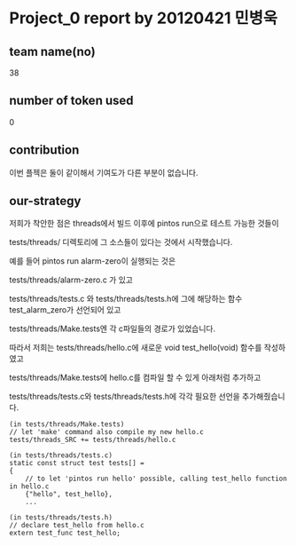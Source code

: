 # Project_0 report by 20120421 민병욱

## team name(no)
38

## number of token used
0

## contribution
이번 플젝은 둘이 같이해서 기여도가 다른 부분이 없습니다.


## our-strategy

저희가 착안한 점은 threads에서 빌드 이후에 pintos run으로 테스트 가능한 것들이

tests/threads/ 디렉토리에 그 소스들이 있다는 것에서 시작했습니다.

예를 들어 pintos run alarm-zero이 실행되는 것은

tests/threads/alarm-zero.c 가 있고

tests/threads/tests.c 와 tests/threads/tests.h에 그에 해당하는 함수 test_alarm_zero가 선언되어 있고

tests/threads/Make.tests엔 각 c파일들의 경로가 있었습니다.



따라서 저희는 tests/threads/hello.c에 새로운 void test_hello(void) 함수를 작성하였고

tests/threads/Make.tests에 hello.c를 컴파일 할 수 있게 아래처럼 추가하고

tests/threads/tests.c와 tests/threads/tests.h에 각각 필요한 선언을 추가해줬습니다.

```shell
(in tests/threads/Make.tests)
// let 'make' command also compile my new hello.c
tests/threads_SRC += tests/threads/hello.c

(in tests/threads/tests.c)
static const struct test tests[] =
{
    // to let 'pintos run hello' possible, calling test_hello function in hello.c
    {"hello", test_hello},
    ...

(in tests/threads/tests.h)
// declare test_hello from hello.c
extern test_func test_hello;

```

